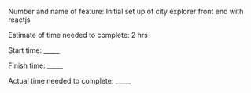 Number and name of feature: Initial set up of city explorer front end with reactjs

Estimate of time needed to complete: 2 hrs

Start time: _____

Finish time: _____

Actual time needed to complete: _____